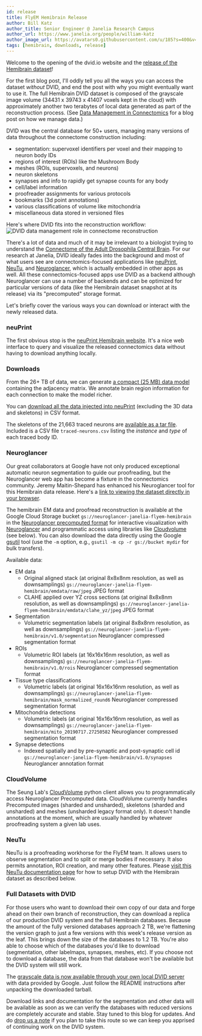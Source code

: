 ```yaml
---
id: release
title: FlyEM Hemibrain Release
author: Bill Katz
author_title: Senior Engineer @ Janelia Research Campus
author_url: https://www.janelia.org/people/william-katz
author_image_url: https://avatars0.githubusercontent.com/u/185?s=400&v=4
tags: [hemibrain, downloads, release]
---
```


Welcome to the opening of the dvid.io website and the [release of the Hemibrain dataset](https://www.janelia.org/project-team/flyem/hemibrain)!

For the first blog post, I'll oddly tell you all the ways you can access the dataset
*without* DVID, and end the post with why you might eventually want to use it.  The
full Hemibrain DVID dataset is composed of the grayscale image volume (34431 x 39743 x 41407 voxels 
kept in the cloud) with approximately another two terabytes of local data generated as
part of the reconstruction process.
(See [Data Management in Connectomics](https://www.janelia.org/project-team/flyem/blog/data-management-in-connectomics) 
for a blog post on how we manage data.)

DVID was the central database for 50+ users, managing many versions of data throughout
the connectome construction including:

* segmentation: supervoxel identifiers per voxel and their mapping to neuron body IDs
* regions of interest (ROIs) like the Mushroom Body
* meshes (ROIs, supervoxels, and neurons)
* neuron skeletons
* synapses and info to rapidly get synapse counts for any body
* cell/label information
* proofreader assignments for various protocols
* bookmarks (3d point annotations)
* various classifications of volume like mitochondria
* miscellaneous data stored in versioned files

Here's where DVID fits into the reconstruction workflow:
![DVID data management role in connectome reconstruction](/img/dvid-reconstruction-flow.png)

There's a lot of data and much of it may be irrelevant to a biologist trying to
understand the [Connectome of the Adult Drosophila Central Brain](https://www.biorxiv.org/content/10.1101/2020.01.21.911859v1).  For our research at Janelia, DVID ideally
fades into the background and most of what users see are connectomics-focused
applications like [neuPrint](https://www.biorxiv.org/content/10.1101/2020.01.16.909465v1),
[NeuTu](https://janelia-flyem.gitbook.io/neutu), and [Neuroglancer](https://github.com/google/neuroglancer),
which is actually embedded in other apps as well.  All these connectomics-focused apps
use DVID as a backend although Neuroglancer can use a number of backends and can be optimized for particular versions of data (like the Hemibrain dataset snapshot at its release) via 
its "precomputed" storage format.  

Let's briefly cover the various ways you can download or interact 
with the newly released data.

### neuPrint

The first obvious stop is the [neuPrint Hemibrain website](https://neuprint.janelia.org).
It's a nice web interface to query and visualize the released connectomics data without
having to download anything locally.

### Downloads

From the 26+ TB of data, we can generate [a compact (25 MB) data model](https://storage.googleapis.com/hemibrain/v1.0/conn_summary.tgz) containing the adjacency matrix.  We annotate brain region information for each connection to make the model richer.

You can [download all the data injected into neuPrint](https://storage.cloud.google.com/hemibrain-release/neuprint/hemibrain_v1.0_neo4j_inputs.zip) (excluding the 3D data and skeletons) in CSV format.

The skeletons of the 21,663 traced neurons are [available as a tar file](https://storage.cloud.google.com/hemibrain-release/skeletons.tar.gz).  Included is a CSV
file `traced-neurons.csv` listing the *instance* and *type* of each traced body ID.

### Neuroglancer

Our great collaborators at Google have not only produced exceptional automatic neuron
segmentation to guide our proofreading, but the Neuroglancer web app has become
a fixture in the connectomics community.  Jeremy Maitin-Shepard has enhanced his
Neuroglancer tool for this Hemibrain data release.  Here's a [link to viewing
the dataset directly in your browser](https://hemibrain-dot-neuroglancer-demo.appspot.com/#!gs://neuroglancer-janelia-flyem-hemibrain/v1.0/neuroglancer_demo_states/base.json).

The hemibrain EM data and proofread reconstruction is available at the
Google Cloud Storage bucket `gs://neuroglancer-janelia-flyem-hemibrain`
in the [Neuroglancer precomputed
format](https://github.com/google/neuroglancer/blob/master/src/neuroglancer/datasource/precomputed/README.md)
for interactive visualization with
[Neuroglancer](https://github.com/google/neuroglancer) and
programmatic access using libraries like
[Cloudvolume](https://github.com/seung-lab/cloud-volume) (see below). 
You can also download the data directly using the Google [gsutil](https://cloud.google.com/storage/docs/gsutil) tool (use the `-m` option, e.g., `gsutil -m cp -r gs://bucket mydir`
for bulk transfers).

Available data:

- EM data
  - Original aligned stack (at original 8x8x8nm resolution, as well as downsamplings)
    `gs://neuroglancer-janelia-flyem-hemibrain/emdata/raw/jpeg`
    JPEG format
  - CLAHE applied over YZ cross sections (at original 8x8x8nm resolution, as well as downsamplings)
    `gs://neuroglancer-janelia-flyem-hemibrain/emdata/clahe_yz/jpeg`
    JPEG format
- Segmentation
  - Volumetric segmentation labels (at original 8x8x8nm resolution, as well as downsamplings)
    `gs://neuroglancer-janelia-flyem-hemibrain/v1.0/segmentation`
    Neuroglancer compressed segmentation format
- ROIs
  - Volumetric ROI labels (at 16x16x16nm resolution, as well as downsamplings)
    `gs://neuroglancer-janelia-flyem-hemibrain/v1.0/rois`
    Neuroglancer compressed segmentation format
- Tissue type classifications
  - Volumetric labels (at original 16x16x16nm resolution, as well as downsamplings)
    `gs://neuroglancer-janelia-flyem-hemibrain/mask_normalized_round6`
    Neuroglancer compressed segmentation format
- Mitochondria detections
  - Volumetric labels (at original 16x16x16nm resolution, as well as downsamplings)
    `gs://neuroglancer-janelia-flyem-hemibrain/mito_20190717.27250582`
    Neuroglancer compressed segmentation format
- Synapse detections
  - Indexed spatially and by pre-synaptic and post-synaptic cell id
    `gs://neuroglancer-janelia-flyem-hemibrain/v1.0/synapses`
    Neuroglancer annotation format

### CloudVolume

The Seung Lab's [CloudVolume](https://github.com/seung-lab/cloud-volume) python client
allows you to programmatically access Neuroglancer Precomputed data.  CloudVolume currently handles Precomputed images (sharded and unsharded), skeletons (sharded and unsharded) and meshes (unsharded legacy format only). It doesn't handle annotations at the moment, which are usually handled by whatever proofreading system a given lab uses.

### NeuTu

NeuTu is a proofreading workhorse for the FlyEM team.  It allows users to observe
segmentation and to split or merge bodies if necessary.  It also permits annotation,
ROI creation, and many other features.  Please [visit this NeuTu documentation page](https://janelia-flyem.gitbook.io/neutu/get-started/eager-to-try-something-cool) for how to 
setup DVID with the Hemibrain dataset as described below.

### Full Datasets with DVID

For those users who want to download their own copy of our data and forge ahead on their 
own branch of reconstruction, they can download a replica of our production DVID system 
and the full Hemibrain databases.  Because the amount of the fully versioned databases
approach 2 TB, we're flattening the version graph to just a few versions with this
week's release version as the leaf.  This brings down the size of the databases to 1.2 TB.
You're also able to choose which of the databases you'd like to download (segmentation, 
other labelmaps, synapses, meshes, etc).  If you choose not to download a database, the 
data from that database won't be available but the DVID system will still work.

The [grayscale data is now available through your own local DVID server](https://storage.cloud.google.com/hemibrain-release/hemibrain-grayscale.tar.bz2)
with data provided by Google.  Just follow the README instructions after unpacking the
downloaded tarball.

Download links and documentation for the segmentation and other data 
will be available as soon as we can verify the databases
with reduced versions are completely accurate and stable.  Stay tuned
to this blog for updates.  And do [drop us a note](https://www.janelia.org/people/william-katz) 
if you plan to take this route so we can keep you apprised of continuing work on the DVID system.
